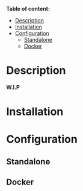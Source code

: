 **Table of content:**

- [Description](#description)
- [Installation](#installation)
- [Configuration](#configuration)
  - [Standalone](#standalone)
  - [Docker](#docker)

# Description

**W.I.P**

# Installation

# Configuration

## Standalone

## Docker
